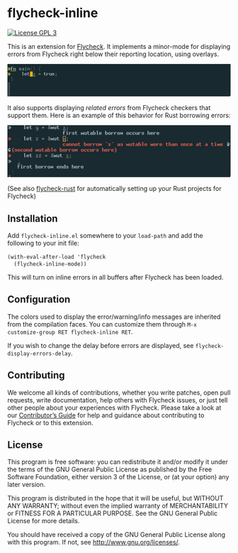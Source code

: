 # flycheck-inline

[![License GPL 3](https://img.shields.io/github/license/flycheck/flycheck-inline.svg)][LICENCE]

This is an extension for [Flycheck](http://www.flycheck.org/). It implements a
minor-mode for displaying errors from Flycheck right below their reporting
location, using overlays.

![flycheck-inline warning preview](screenshots/warning.gif)

It also supports displaying *related errors* from Flycheck checkers that support
them.  Here is an example of this behavior for Rust borrowing errors:

![flycheck-inline related errors preview](screenshots/related-errors.gif)

(See also [flycheck-rust][flycheck-rust] for automatically setting up your Rust
projects for Flycheck)

## Installation

Add `flycheck-inline.el` somewhere to your `load-path` and add the following to
your init file:

```emacs-lisp
(with-eval-after-load 'flycheck
  (flycheck-inline-mode))
```

This will turn on inline errors in all buffers after Flycheck has been loaded.

## Configuration

The colors used to display the error/warning/info messages are inherited from
the compilation faces.  You can customize them through `M-x customize-group RET
flycheck-inline RET`.

If you wish to change the delay before errors are displayed, see
`flycheck-display-errors-delay`.

## Contributing

We welcome all kinds of contributions, whether you write patches, open pull
requests, write documentation, help others with Flycheck issues, or just tell
other people about your experiences with Flycheck.  Please take a look at
our [Contributor’s Guide][contrib] for help and guidance about contributing to
Flycheck or to this extension.

## License

This program is free software: you can redistribute it and/or modify it under
the terms of the GNU General Public License as published by the Free Software
Foundation, either version 3 of the License, or (at your option) any later
version.

This program is distributed in the hope that it will be useful, but WITHOUT ANY
WARRANTY; without even the implied warranty of MERCHANTABILITY or FITNESS FOR A
PARTICULAR PURPOSE.  See the GNU General Public License for more details.

You should have received a copy of the GNU General Public License along with
this program.  If not, see http://www.gnu.org/licenses/.

[LICENCE]: https://github.com/flycheck/flycheck-licence/blob/master/LICENCE
[contrib]: http://www.flycheck.org/en/latest/contributor/contributing.html
[flycheck-rust]: https://github.com/flycheck/flycheck-rust
